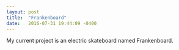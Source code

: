 ```yaml
---
layout: post
title:  "Frankenboard"
date:   2016-07-31 19:44:09 -0400
---
```


My current project is an electric skateboard named Frankenboard. 